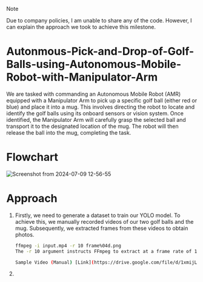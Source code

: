 > [!NOTE]
> Due to company policies, I am unable to share any of the code. However, I can explain the approach we took to achieve this milestone.

# Autonmous-Pick-and-Drop-of-Golf-Balls-using-Autonomous-Mobile-Robot-with-Manipulator-Arm

We are tasked with commanding an Autonomous Mobile Robot (AMR) equipped with a Manipulator Arm to pick up a specific golf ball (either red or blue) and place it into a mug. This involves directing the robot to locate and identify the golf balls using its onboard sensors or vision system. Once identified, the Manipulator Arm will carefully grasp the selected ball and transport it to the designated location of the mug. The robot will then release the ball into the mug, completing the task.

# Flowchart
![Screenshot from 2024-07-09 12-56-55](https://github.com/manush2312/Autonmous-Pick-and-Drop-of-Golf-Balls-using-Autonomous-Mobile-Robot-with-Manipulator-Arm/assets/112979444/852d5eaf-361d-4bcc-8f5a-d594b768ff02)

# Approach
1. Firstly, we need to generate a dataset to train our YOLO model. To achieve this, we manually recorded videos of our two golf balls and the mug. Subsequently, we extracted frames from these videos to obtain photos.
   ```bash
   ffmpeg -i input.mp4 -r 10 frame%04d.png
   The -r 10 argument instructs FFmpeg to extract at a frame rate of 10 fps.

   Sample Video (Manual) [Link](https://drive.google.com/file/d/1xmijLcZESwT4F2RY6v5KCgVm1w0Q2_K5/view?usp=sharing)
2.
